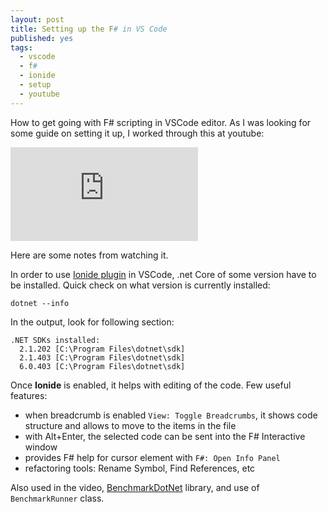 ```yaml
---
layout: post
title: Setting up the F# in VS Code
published: yes
tags:
  - vscode
  - f#
  - ionide
  - setup
  - youtube
---
```

How to get going with F# scripting in VSCode editor. As I was looking for some guide on setting it up, I worked through this at youtube:

<div class="aspect-w-16 aspect-h-9">
<iframe src="https://www.youtube.com/embed/E4LrQxElbZM" title="YouTube video player" frameborder="0" allow="accelerometer; autoplay; clipboard-write; encrypted-media; gyroscope; picture-in-picture" allowfullscreen></iframe>
</div>

Here are some notes from watching it.

In order to use [Ionide plugin][2] in VSCode, .net Core of some version have to be installed. Quick check on what version is currently installed:

```
dotnet --info
```

In the output, look for following section:

```
.NET SDKs installed:
  2.1.202 [C:\Program Files\dotnet\sdk]
  2.1.403 [C:\Program Files\dotnet\sdk]
  6.0.403 [C:\Program Files\dotnet\sdk]
```

Once **Ionide** is enabled, it helps with editing of the code. Few useful features:

 - when breadcrumb is enabled `View: Toggle Breadcrumbs`, it shows code structure and allows to move to the items in the file
 - with Alt+Enter, the selected code can be sent into the F# Interactive window
 - provides F# help for cursor element with `F#: Open Info Panel`
 - refactoring tools: Rename Symbol, Find References, etc

Also used in the video, [BenchmarkDotNet][3] library, and use of `BenchmarkRunner` class.

[1]: https://www.youtube.com/watch?v=E4LrQxElbZM
[2]: https://ionide.io/
[3]: https://github.com/dotnet/BenchmarkDotNet